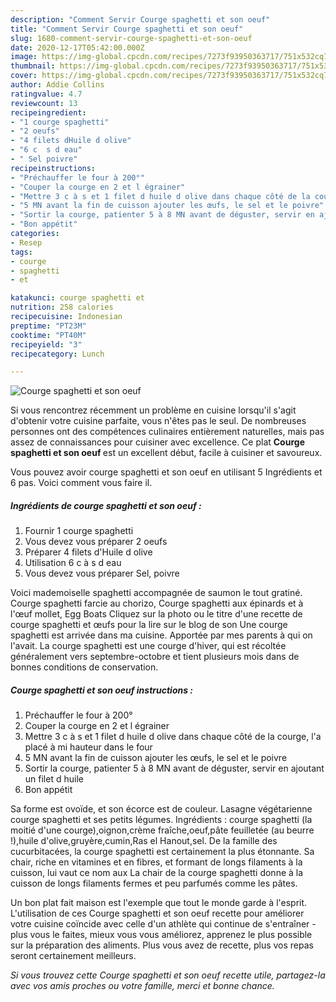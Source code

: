 ```yaml
---
description: "Comment Servir Courge spaghetti et son oeuf"
title: "Comment Servir Courge spaghetti et son oeuf"
slug: 1680-comment-servir-courge-spaghetti-et-son-oeuf
date: 2020-12-17T05:42:00.000Z
image: https://img-global.cpcdn.com/recipes/7273f93950363717/751x532cq70/courge-spaghetti-et-son-oeuf-photo-principale-de-la-recette.jpg
thumbnail: https://img-global.cpcdn.com/recipes/7273f93950363717/751x532cq70/courge-spaghetti-et-son-oeuf-photo-principale-de-la-recette.jpg
cover: https://img-global.cpcdn.com/recipes/7273f93950363717/751x532cq70/courge-spaghetti-et-son-oeuf-photo-principale-de-la-recette.jpg
author: Addie Collins
ratingvalue: 4.7
reviewcount: 13
recipeingredient:
- "1 courge spaghetti"
- "2 oeufs"
- "4 filets dHuile d olive"
- "6 c  s d eau"
- " Sel poivre"
recipeinstructions:
- "Préchauffer le four à 200°"
- "Couper la courge en 2 et l égrainer"
- "Mettre 3 c à s et 1 filet d huile d olive dans chaque côté de la courge, l&#39;a placé à mi hauteur dans le four"
- "5 MN avant la fin de cuisson ajouter les œufs, le sel et le poivre"
- "Sortir la courge, patienter 5 à 8 MN avant de déguster, servir en ajoutant un filet d huile"
- "Bon appétit"
categories:
- Resep
tags:
- courge
- spaghetti
- et

katakunci: courge spaghetti et 
nutrition: 258 calories
recipecuisine: Indonesian
preptime: "PT23M"
cooktime: "PT40M"
recipeyield: "3"
recipecategory: Lunch

---
```



![Courge spaghetti et son oeuf](https://img-global.cpcdn.com/recipes/7273f93950363717/751x532cq70/courge-spaghetti-et-son-oeuf-photo-principale-de-la-recette.jpg)

Si vous rencontrez récemment un problème en cuisine lorsqu'il s'agit d'obtenir votre cuisine parfaite, vous n'êtes pas le seul. De nombreuses personnes ont des compétences culinaires entièrement naturelles, mais pas assez de connaissances pour cuisiner avec excellence. Ce plat <strong> Courge spaghetti et son oeuf </strong> est un excellent début, facile à cuisiner et savoureux.

<!--inarticleads1-->

Vous pouvez avoir courge spaghetti et son oeuf en utilisant 5 Ingrédients et 6 pas. Voici comment vous faire il.

##### Ingrédients de courge spaghetti et son oeuf :

1. Fournir 1 courge spaghetti
1. Vous devez vous préparer 2 oeufs
1. Préparer 4 filets d&#39;Huile d olive
1. Utilisation 6 c à s d eau
1. Vous devez vous préparer  Sel, poivre


Voici mademoiselle spaghetti accompagnée de saumon le tout gratiné. Courge spaghetti farcie au chorizo, Courge spaghetti aux épinards et à l&#39;œuf mollet, Egg Boats Cliquez sur la photo ou le titre d&#39;une recette de courge spaghetti et œufs pour la lire sur le blog de son Une courge spaghetti est arrivée dans ma cuisine. Apportée par mes parents à qui on l&#39;avait. La courge spaghetti est une courge d&#39;hiver, qui est récoltée généralement vers septembre-octobre et tient plusieurs mois dans de bonnes conditions de conservation. 

<!--inarticleads2-->

##### Courge spaghetti et son oeuf instructions :

1. Préchauffer le four à 200°
1. Couper la courge en 2 et l égrainer
1. Mettre 3 c à s et 1 filet d huile d olive dans chaque côté de la courge, l&#39;a placé à mi hauteur dans le four
1. 5 MN avant la fin de cuisson ajouter les œufs, le sel et le poivre
1. Sortir la courge, patienter 5 à 8 MN avant de déguster, servir en ajoutant un filet d huile
1. Bon appétit


Sa forme est ovoïde, et son écorce est de couleur. Lasagne végétarienne courge spaghetti et ses petits légumes. Ingrédients : courge spaghetti (la moitié d&#39;une courge),oignon,crème fraîche,oeuf,pâte feuilletée (au beurre !),huile d&#39;olive,gruyère,cumin,Ras el Hanout,sel. De la famille des cucurbitacées, la courge spaghetti est certainement la plus étonnante. Sa chair, riche en vitamines et en fibres, et formant de longs filaments à la cuisson, lui vaut ce nom aux La chair de la courge spaghetti donne à la cuisson de longs filaments fermes et peu parfumés comme les pâtes. 

<!--inarticleads1-->

<p>
Un bon plat fait maison est l'exemple que tout le monde garde à l'esprit. L'utilisation de ces Courge spaghetti et son oeuf recette pour améliorer votre cuisine coïncide avec celle d'un athlète qui continue de s'entraîner - plus vous le faites, mieux vous vous améliorez, apprenez le plus possible sur la préparation des aliments. Plus vous avez de recette, plus vos repas seront certainement meilleurs.
</p>

<p>
<i>Si vous trouvez cette Courge spaghetti et son oeuf recette utile, partagez-la avec vos amis proches ou votre famille, merci et bonne chance.</i>
</p>
